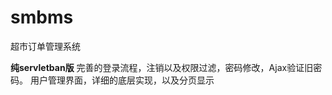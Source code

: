 # smbms
超市订单管理系统
  
  **纯servletban版**
    完善的登录流程，注销以及权限过滤，密码修改，Ajax验证旧密码。
    用户管理界面，详细的底层实现，以及分页显示 
